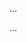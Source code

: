 <panel type="info" header=":trophy: Can use Java enumerations :star::star::star:" expandable expanded no-close>

<panel type="info" header=":trophy: Can explain the meaning of enumerations :star::star::star:" expandable>
  <include src="../../book/oopDesign/classes/enumerations/full.md" />
  <panel header=":dart: Evidence" expanded>

...

  </panel>
</panel>

<panel type="info" header=":trophy: Can interpret enumerations in class diagrams :star::star::star:" expandable>
  <include src="../../book/uml/classDiagrams/enumerations/what/full.md" />
  <panel header=":dart: Evidence" expanded>

...

  </panel>
</panel>

</panel>
